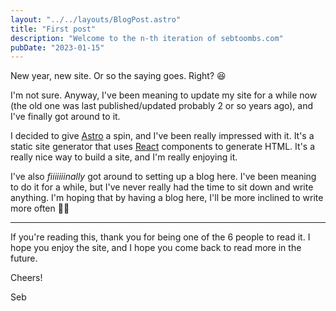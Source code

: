 ```yaml
---
layout: "../../layouts/BlogPost.astro"
title: "First post"
description: "Welcome to the n-th iteration of sebtoombs.com"
pubDate: "2023-01-15"
---
```


New year, new site. Or so the saying goes. Right? 😆

I'm not sure. Anyway, I've been meaning to update my site for a while now (the old one was last published/updated probably 2 or so years ago), and I've finally got around to it.

I decided to give [Astro](https://astro.build/) a spin, and I've been really impressed with it. It's a static site generator that uses [React](https://reactjs.org/) components to generate HTML. It's a really nice way to build a site, and I'm really enjoying it.

I've also _fiiiiiiinally_ got around to setting up a blog here. I've been meaning to do it for a while, but I've never really had the time to sit down and write anything. I'm hoping that by having a blog here, I'll be more inclined to write more often 🤷‍♂️

<hr/>

If you're reading this, thank you for being one of the 6 people to read it. I hope you enjoy the site, and I hope you come back to read more in the future.

Cheers!

Seb

